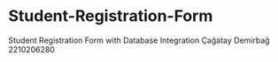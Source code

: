# Student-Registration-Form
Student Registration Form with Database Integration
Çağatay Demirbağ 2210206280
